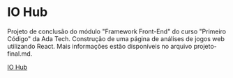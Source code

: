 # IO Hub

Projeto de conclusão do módulo "Framework Front-End" do curso "Primeiro Código" da Ada Tech. Construção de uma página de análises de jogos web utilizando React. Mais informações estão disponíveis no arquivo projeto-final.md.

[IO Hub](https://diogo0melo.github.io/IO-Hub/)
